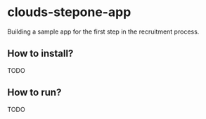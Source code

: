 # clouds-stepone-app
Building a sample app for the first step in the recruitment process.

## How to install?
TODO

## How to run?
TODO

